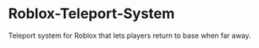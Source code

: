 # Roblox-Teleport-System
Teleport system for Roblox that lets players return to base when far away.
